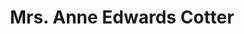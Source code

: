 ---
layout: layouts/profile.liquid
title: Mrs. Anne Edwards Cotter
id: annecotter2
prefix: Mrs.
first: Anne
middle: Edwards
last: Cotter
suffix: 
email: a.cotter@cotterconsulting.com
currentTitle: President & CEO
currentOrg: Cotter Consulting, Inc.
bio: Throughout her 40-year career in the Chicago construction industry, Anne Cotter has provided program, project, and construction management services for corporate, public and institutional clients. As Founder and President of Cotter Consulting since 1990, Anne built a firm culture that reflects the firm’s core values of integrity, client advocacy, professional excellence, collaboration, and mutual respect. Cotter is a purpose-driven, woman-owned firm that provides value to clients through leadership and results. Since its inception, Cotter has been an instrumental partner to clients across diverse buildings and infrastructure sectors.<br /><br />A strategist and groundbreaking industry leader, Anne was the first woman to be named President of the Chicago Building Congress and has served on industry boards such as Illinois Road and Transportation Builders Association, Bradley University Civil Engineering & Construction Advisory Council, and is affiliated with the Construction Management Association of America (CMAA). She is a civic and philanthropic champion, actively involved in The Chicago Network, Economic Club of Chicago, Mother McAuley High School Board, Bradley University Board of Trustees, and Road Builders Charities Board Member.<br /><br />She currently serves on the board of Bradley University and the Construction Management Association of America.
linkedin: https://www.linkedin.com/in/anne-edwards-cotter-ccm-9b762a9
tiktok: 
twitter: 
aboutme: 
insta: 
orgURL: 
snapchat: 
personalURL: 
smallHeadshotURL: assets/images/headshots/acotter_converted_scaled.avif
originalHeadshotURL: assets/images/headshots/acotter_converted_scaled.avif
tags-experience: 
tags-current-industries: 
tags-current-position: 
    - CEO / Chief Executive Officer
tags-past-industries: 
tags-past-position: 
    - CEO / Chief Executive Officer
tags-current-board-service: 
tags-past-board-service: 
boards-current-corporate-private: 
boards-current-corporate-public: 
boards-current-nonprofit: 
boards-current-privateequity: 
boards-current-spac: 
boards-current-vc: 
boards-past-corporate-private: 
boards-past-corporate-public: 
boards-past-nonprofit: 
boards-past-privateequity: 
boards-past-spac: 
boards-past-vc: 
---